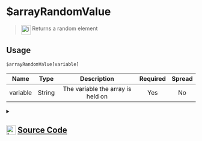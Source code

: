# $arrayRandomValue
> <img align="top" src="https://upload.wikimedia.org/wikipedia/commons/thumb/e/e4/Infobox_info_icon.svg/160px-Infobox_info_icon.svg.png?20150409153300" alt="image" width="25" height="auto"> Returns a random element
## Usage
```
$arrayRandomValue[variable]
```
| Name | Type | Description | Required | Spread
| :---: | :---: | :---: | :---: | :---: |
variable | String | The variable the array is held on | Yes | No
<details>
<summary>
    
## <img align="top" src="https://cdn4.iconfinder.com/data/icons/iconsimple-logotypes/512/github-512.png" alt="image" width="25" height="auto">  [Source Code](https://github.com/tryforge/ForgeScript-V2/blob/main/src/native/arrayRandomValue.ts)
    
</summary>
    
```ts
import { ArgType, NativeFunction, Return } from "../structures"

export default new NativeFunction({
    name: "$arrayRandomValue",
    version: "1.4.0",
    description: "Returns a random element",
    unwrap: true,
    brackets: true,
    args: [
        {
            name: "variable",
            description: "The variable the array is held on",
            type: ArgType.String,
            rest: false,
            required: true,
        },
    ],
    execute(ctx, [variable]) {
        const arr = ctx.getEnvironmentInstance(Array, variable)
        return this.successJSON(Array.isArray(arr) ? arr[Math.floor(Math.random() * arr.length)] : undefined)
    },
})

```
    
</details>